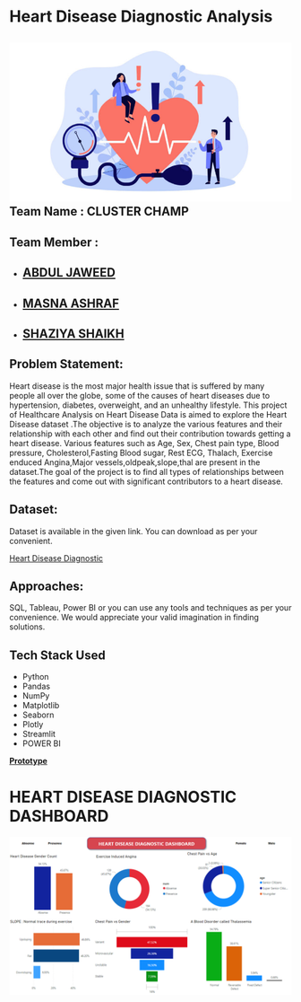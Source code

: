 # Heart Disease Diagnostic Analysis

![heart](https://github.com/Abdul-Jaweed/Heart-Disease-Diagnostics-Prediction/blob/main/heart-descrip.jpg)
Team Name : CLUSTER CHAMP
--------------------

Team Member :
-------------

-   ## [ABDUL JAWEED](https://www.linkedin.com/in/abdul-jaweed-datascientist/)

-   ## [MASNA ASHRAF](https://www.linkedin.com/in/masna-ashraf/)

-   ## [SHAZIYA SHAIKH](https://www.linkedin.com/in/shaziya-shaikh-ba9295253/)

Problem Statement:
------------------

Heart disease is the most major health issue that is suffered by many people all over the globe, some of the causes of heart diseases due to hypertension, diabetes, overweight, and an unhealthy lifestyle. This project of Healthcare Analysis on Heart Disease Data is aimed to explore the Heart Disease dataset .The objective is to analyze the various features and their relationship with each other and find out their contribution towards getting a heart disease. 
Various features such as Age, Sex, Chest pain type, Blood pressure, Cholesterol,Fasting Blood sugar, Rest ECG, Thalach, Exercise enduced Angina,Major vessels,oldpeak,slope,thal are present in the dataset.The goal of the project is to find all types of relationships between the features and come out with significant contributors to a heart disease.

Dataset:
--------

Dataset is available in the given link. You can download as per your convenient.

[Heart Disease Diagnostic](https://www.kaggle.com/datasets/redwankarimsony/heart-disease-data)

Approaches:
-----------

SQL, Tableau, Power BI or you can use any tools and techniques as per your
convenience. We would appreciate your valid imagination in finding solutions.


## Tech Stack Used

- Python
- Pandas
- NumPy
- Matplotlib
- Seaborn
- Plotly
- Streamlit
- POWER BI




**[Prototype](https://abdul-jaweed-heart-disease-diagnostics-prediction-home-whsmbc.streamlit.app/)**

# HEART DISEASE DIAGNOSTIC DASHBOARD

![IMAGE](https://github.com/Abdul-Jaweed/Heart-Disease-Diagnostic-Analysis/blob/main/Images/Heart%20Dashboard.PNG)
